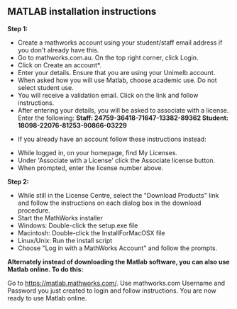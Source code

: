 <h2> MATLAB installation instructions </h2>

<b>Step 1: </b> <br>

- Create a mathworks account using your student/staff email address if you don't already have this.
- Go to mathworks.com.au. On the top right corner, click Login.
- Click on Create an account*.
- Enter your details. Ensure that you are using your Unimelb account. 
- When asked how you will use Matlab, choose academic use. Do not select student use.
- You will receive a validation email. Click on the link and follow instructions.
- After entering your details, you will be asked to associate with a license. Enter the following:
        <b> Staff:  24759-36418-71647-13382-89362
        Student:  18098-22076-81253-90866-03229</b>

* If you already have an account follow these instructions instead: 

- While logged in, on your homepage, find My Licenses.
- Under 'Associate with a License' click the Associate license button.
- When prompted, enter the license number above.
 
<b>Step 2: </b> <br>

- While still in the License Centre, select the "Download Products" link and follow the instructions on each dialog box in the download procedure.
- Start the MathWorks installer
- Windows: Double-click the setup.exe file
- Macintosh: Double-click the InstallForMacOSX file
- Linux/Unix: Run the install script
- Choose "Log in with a MathWorks Account" and follow the prompts.

<b>Alternately instead of downloading the Matlab software, you can also use Matlab online. To do this:</b>

Go to https://matlab.mathworks.com/. 
Use mathworks.com Username and Password you just created to login and follow instructions.
You are now ready to use Matlab online.
